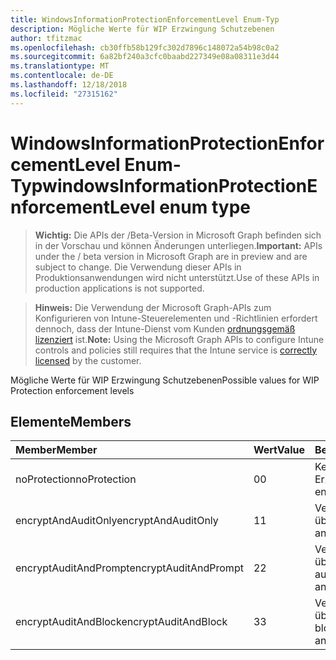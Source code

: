 ```yaml
---
title: WindowsInformationProtectionEnforcementLevel Enum-Typ
description: Mögliche Werte für WIP Erzwingung Schutzebenen
author: tfitzmac
ms.openlocfilehash: cb30ffb58b129fc302d7896c148072a54b98c0a2
ms.sourcegitcommit: 6a82bf240a3cfc0baabd227349e08a08311e3d44
ms.translationtype: MT
ms.contentlocale: de-DE
ms.lasthandoff: 12/18/2018
ms.locfileid: "27315162"
---
```

# <a name="windowsinformationprotectionenforcementlevel-enum-type"></a><span data-ttu-id="0f7f2-103">WindowsInformationProtectionEnforcementLevel Enum-Typ</span><span class="sxs-lookup"><span data-stu-id="0f7f2-103">windowsInformationProtectionEnforcementLevel enum type</span></span>

> <span data-ttu-id="0f7f2-104">**Wichtig:** Die APIs der /Beta-Version in Microsoft Graph befinden sich in der Vorschau und können Änderungen unterliegen.</span><span class="sxs-lookup"><span data-stu-id="0f7f2-104">**Important:** APIs under the / beta version in Microsoft Graph are in preview and are subject to change.</span></span> <span data-ttu-id="0f7f2-105">Die Verwendung dieser APIs in Produktionsanwendungen wird nicht unterstützt.</span><span class="sxs-lookup"><span data-stu-id="0f7f2-105">Use of these APIs in production applications is not supported.</span></span>

> <span data-ttu-id="0f7f2-106">**Hinweis:** Die Verwendung der Microsoft Graph-APIs zum Konfigurieren von Intune-Steuerelementen und -Richtlinien erfordert dennoch, dass der Intune-Dienst vom Kunden [ordnungsgemäß lizenziert](https://go.microsoft.com/fwlink/?linkid=839381) ist.</span><span class="sxs-lookup"><span data-stu-id="0f7f2-106">**Note:** Using the Microsoft Graph APIs to configure Intune controls and policies still requires that the Intune service is [correctly licensed](https://go.microsoft.com/fwlink/?linkid=839381) by the customer.</span></span>

<span data-ttu-id="0f7f2-107">Mögliche Werte für WIP Erzwingung Schutzebenen</span><span class="sxs-lookup"><span data-stu-id="0f7f2-107">Possible values for WIP Protection enforcement levels</span></span>
## <a name="members"></a><span data-ttu-id="0f7f2-108">Elemente</span><span class="sxs-lookup"><span data-stu-id="0f7f2-108">Members</span></span>
|<span data-ttu-id="0f7f2-109">Member</span><span class="sxs-lookup"><span data-stu-id="0f7f2-109">Member</span></span>|<span data-ttu-id="0f7f2-110">Wert</span><span class="sxs-lookup"><span data-stu-id="0f7f2-110">Value</span></span>|<span data-ttu-id="0f7f2-111">Beschreibung</span><span class="sxs-lookup"><span data-stu-id="0f7f2-111">Description</span></span>|
|:---|:---|:---|
|<span data-ttu-id="0f7f2-112">noProtection</span><span class="sxs-lookup"><span data-stu-id="0f7f2-112">noProtection</span></span>|<span data-ttu-id="0f7f2-113">0</span><span class="sxs-lookup"><span data-stu-id="0f7f2-113">0</span></span>|<span data-ttu-id="0f7f2-114">Kein Schutz Erzwingung</span><span class="sxs-lookup"><span data-stu-id="0f7f2-114">No protection enforcement</span></span>|
|<span data-ttu-id="0f7f2-115">encryptAndAuditOnly</span><span class="sxs-lookup"><span data-stu-id="0f7f2-115">encryptAndAuditOnly</span></span>|<span data-ttu-id="0f7f2-116">1</span><span class="sxs-lookup"><span data-stu-id="0f7f2-116">1</span></span>|<span data-ttu-id="0f7f2-117">Verschlüsseln und überwachen nur</span><span class="sxs-lookup"><span data-stu-id="0f7f2-117">Encrypt and Audit only</span></span>|
|<span data-ttu-id="0f7f2-118">encryptAuditAndPrompt</span><span class="sxs-lookup"><span data-stu-id="0f7f2-118">encryptAuditAndPrompt</span></span>|<span data-ttu-id="0f7f2-119">2</span><span class="sxs-lookup"><span data-stu-id="0f7f2-119">2</span></span>|<span data-ttu-id="0f7f2-120">Verschlüsseln, überwachen und auffordern</span><span class="sxs-lookup"><span data-stu-id="0f7f2-120">Encrypt, Audit and Prompt</span></span>|
|<span data-ttu-id="0f7f2-121">encryptAuditAndBlock</span><span class="sxs-lookup"><span data-stu-id="0f7f2-121">encryptAuditAndBlock</span></span>|<span data-ttu-id="0f7f2-122">3</span><span class="sxs-lookup"><span data-stu-id="0f7f2-122">3</span></span>|<span data-ttu-id="0f7f2-123">Verschlüsseln, überwachen und blockieren</span><span class="sxs-lookup"><span data-stu-id="0f7f2-123">Encrypt, Audit and Block</span></span>|





